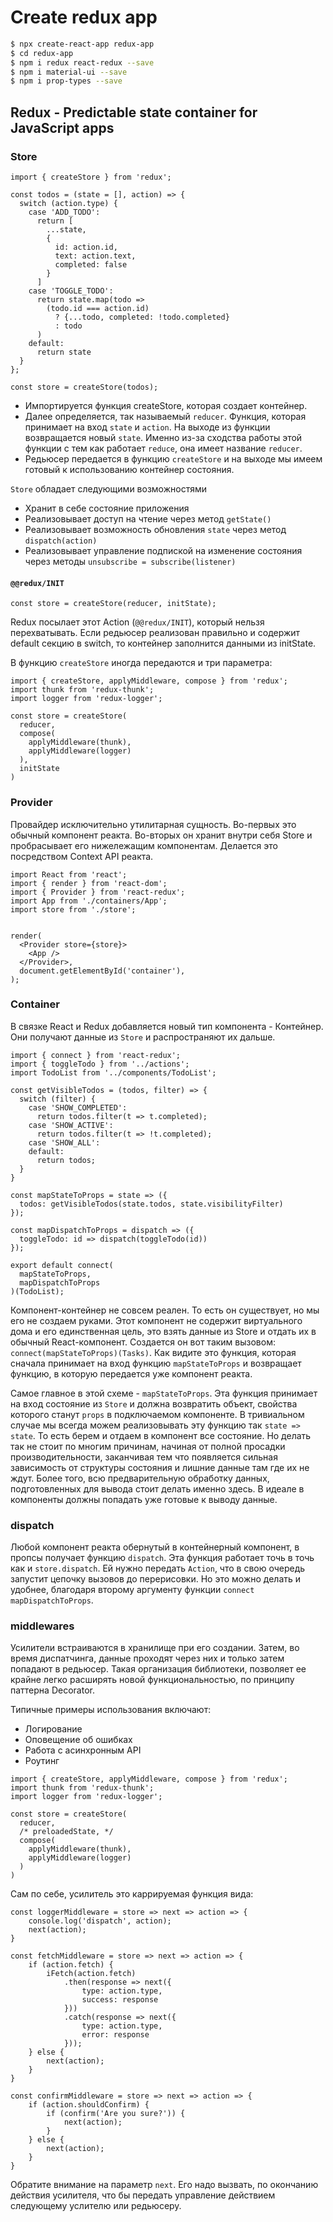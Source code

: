 # Create redux app

```bash
$ npx create-react-app redux-app
$ cd redux-app
$ npm i redux react-redux --save
$ npm i material-ui --save
$ npm i prop-types --save
```

## Redux - Predictable state container for JavaScript apps

### Store
```JS
import { createStore } from 'redux';

const todos = (state = [], action) => {
  switch (action.type) {
    case 'ADD_TODO':
      return [
        ...state,
        {
          id: action.id,
          text: action.text,
          completed: false
        }
      ]
    case 'TOGGLE_TODO':
      return state.map(todo =>
        (todo.id === action.id)
          ? {...todo, completed: !todo.completed}
          : todo
      )
    default:
      return state
  }
};

const store = createStore(todos);
```

* Импортируется функция createStore, которая создает контейнер.
* Далее определяется, так называемый `reducer`. Функция, которая принимает на вход `state` и `action`. На выходе из функции возвращается новый `state`. Именно из-за сходства работы этой функции с тем как работает `reduce`, она имеет название `reducer`.
* Редьюсер передается в функцию `createStore` и на выходе мы имеем готовый к использованию контейнер состояния.


`Store` обладает следующими возможностями
* Хранит в себе состояние приложения
* Реализовывает доступ на чтение через метод `getState()`
* Реализовывает возможность обновления `state` через метод `dispatch(action)`
* Реализовывает управление подпиской на изменение состояния через методы `unsubscribe = subscribe(listener)`


#### `@@redux/INIT`

```JS
const store = createStore(reducer, initState);
```
Redux посылает этот Action (`@@redux/INIT`), который нельзя перехватывать. Если редьюсер реализован правильно и содержит default секцию в switch, то контейнер заполнится данными из initState.

В функцию `createStore` иногда передаются и три параметра:
```JS
import { createStore, applyMiddleware, compose } from 'redux';
import thunk from 'redux-thunk';
import logger from 'redux-logger';

const store = createStore(
  reducer,
  compose(
    applyMiddleware(thunk),
    applyMiddleware(logger)
  ),
  initState
)
```

### Provider

Провайдер исключительно утилитарная сущность. Во-первых это обычный компонент реакта. Во-вторых он хранит внутри себя Store и пробрасывает его нижележащим компонентам. Делается это посредством Context API реакта.

```JS
import React from 'react';
import { render } from 'react-dom';
import { Provider } from 'react-redux';
import App from './containers/App';
import store from './store';


render(
  <Provider store={store}>
    <App />
  </Provider>,
  document.getElementById('container'),
);
```

### Container

В связке React и Redux добавляется новый тип компонента - Контейнер. Они получают данные из `Store` и распространяют их дальше.

```JS
import { connect } from 'react-redux';
import { toggleTodo } from '../actions';
import TodoList from '../components/TodoList';
 
const getVisibleTodos = (todos, filter) => {
  switch (filter) {
    case 'SHOW_COMPLETED':
      return todos.filter(t => t.completed);
    case 'SHOW_ACTIVE':
      return todos.filter(t => !t.completed);
    case 'SHOW_ALL':
    default:
      return todos;
  }
}
 
const mapStateToProps = state => ({
  todos: getVisibleTodos(state.todos, state.visibilityFilter)
});
 
const mapDispatchToProps = dispatch => ({
  toggleTodo: id => dispatch(toggleTodo(id))
});
 
export default connect(
  mapStateToProps,
  mapDispatchToProps
)(TodoList);
```

Компонент-контейнер не совсем реален. То есть он существует, но мы его не создаем руками. Этот компонент не содержит виртуального дома и его единственная цель, это взять данные из Store и отдать их в обычный React-компонент. Создается он вот таким вызовом: `connect(mapStateToProps)(Tasks)`. Как видите это функция, которая сначала принимает на вход функцию `mapStateToProps` и возвращает функцию, в которую передается уже компонент реакта.

Самое главное в этой схеме - `mapStateToProps`. Эта функция принимает на вход состояние из `Store` и должна возвратить объект, свойства которого станут `props` в подключаемом компоненте. В тривиальном случае мы всегда можем реализовывать эту функцию так `state => state`. То есть берем и отдаем в компонент все состояние. Но делать так не стоит по многим причинам, начиная от полной просадки производительности, заканчивая тем что появляется сильная зависимость от структуры состояния и лишние данные там где их не ждут. Более того, всю предварительную обработку данных, подготовленных для вывода стоит делать именно здесь. В идеале в компоненты должны попадать уже готовые к выводу данные.

### dispatch

Любой компонент реакта обернутый в контейнерный компонент, в пропсы получает функцию `dispatch`. Эта функция работает точь в точь как и `store.dispatch`. Ей нужно передать `Action`, что в свою очередь запустит цепочку вызовов до перерисовки. Но это можно делать и удобнее, благодаря второму аргументу функции `connect` `mapDispatchToProps`.

### middlewares

Усилители встраиваются в хранилище при его создании. Затем, во время диспатчинга, данные проходят через них и только затем попадают в редьюсер. Такая организация библиотеки, позволяет ее крайне легко расширять новой функциональностью, по принципу паттерна Decorator.

Типичные примеры использования включают:
* Логирование
* Оповещение об ошибках
* Работа с асинхронным API
* Роутинг

```JS
import { createStore, applyMiddleware, compose } from 'redux';
import thunk from 'redux-thunk';
import logger from 'redux-logger';

const store = createStore(
  reducer,
  /* preloadedState, */
  compose(
    applyMiddleware(thunk),
    applyMiddleware(logger)
  )
)
```

Сам по себе, усилитель это каррируемая функция вида:
```JS
const loggerMiddleware = store => next => action => {
    console.log('dispatch', action);
    next(action);
}

const fetchMiddleware = store => next => action => {
    if (action.fetch) {
        iFetch(action.fetch)
            .then(response => next({
                type: action.type,
                success: response
            }))
            .catch(response => next({
                type: action.type,
                error: response
            }));
    } else {
        next(action);
    }
}

const confirmMiddleware = store => next => action => {
    if (action.shouldConfirm) {
        if (confirm('Are you sure?')) {
            next(action);
        }
    } else {
        next(action);
    }
}
```

Обратите внимание на параметр `next`. Его надо вызвать, по окончанию действия усилителя, что бы передать управление действием следующему услителю или редьюсеру.
